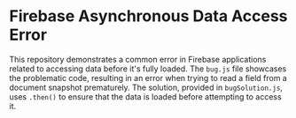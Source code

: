 # Firebase Asynchronous Data Access Error

This repository demonstrates a common error in Firebase applications related to accessing data before it's fully loaded.  The `bug.js` file showcases the problematic code, resulting in an error when trying to read a field from a document snapshot prematurely.  The solution, provided in `bugSolution.js`, uses `.then()` to ensure that the data is loaded before attempting to access it.